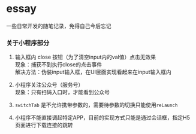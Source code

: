 # essay
一些日常开发的随笔记录，免得自己今后忘记
### 关于小程序部分
1. 输入框内 close 按钮（为了清空input内的val值）点击无效果
   <br>现象：捕获不到执行close的点击事件
   <br>解决方法：伪装input输入框，在UI层面实现看起来在input输入框内
   
2. 小程序关注公众号（服务号）
   <br>现象：只有扫码入口时，才能看到公众号
   
3. `switchTab` 是不允许携带参数的，需要待参数的切换只能使用`reLaunch`

4. 小程序不能直接调起特定APP，目前的实现方式只能是通过会话框，指定H5页面进行下载连接的跳转
